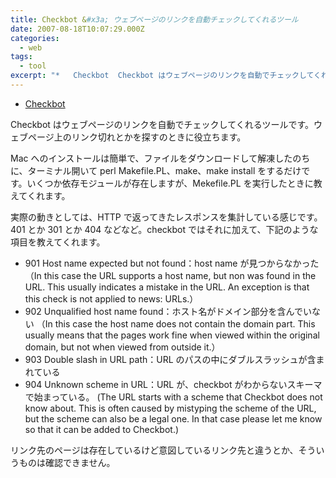 ```yaml
---
title: Checkbot &#x3a; ウェブページのリンクを自動チェックしてくれるツール
date: 2007-08-18T10:07:29.000Z
categories:
  - web
tags:
  - tool
excerpt: "*   Checkbot  Checkbot はウェブページのリンクを自動でチェックしてくれるツールです。ウェブページ上のリンク切れとかを探すのときに役立ちます。"
---
```


- [Checkbot](http://degraaff.org/checkbot/)

Checkbot はウェブページのリンクを自動でチェックしてくれるツールです。ウェブページ上のリンク切れとかを探すのときに役立ちます。

Mac へのインストールは簡単で、ファイルをダウンロードして解凍したのちに、ターミナル開いて perl Makefile.PL、make、make install をするだけです。いくつか依存モジュールが存在しますが、Mekefile.PL を実行したときに教えてくれます。

実際の動きとしては、HTTP で返ってきたレスポンスを集計している感じです。401 とか 301 とか 404 などなど。checkbot ではそれに加えて、下記のような項目を教えてくれます。

- 901 Host name expected but not found：host name が見つからなかった
  （In this case the URL supports a host name, but non was found in the URL. This usually indicates a mistake in the URL. An exception is that this check is not applied to news: URLs.）
- 902 Unqualified host name found：ホスト名がドメイン部分を含んでいない
  （In this case the host name does not contain the domain part. This usually means that the pages work fine when viewed within the original domain, but not when viewed from outside it.）
- 903 Double slash in URL path：URL のパスの中にダブルスラッシュが含まれている
- 904 Unknown scheme in URL：URL が、checkbot がわからないスキーマで始まっている。
  (The URL starts with a scheme that Checkbot does not know about. This is often caused by mistyping the scheme of the URL, but the scheme can also be a legal one. In that case please let me know so that it can be added to Checkbot.)

リンク先のページは存在しているけど意図しているリンク先と違うとか、そういうものは確認できません。
